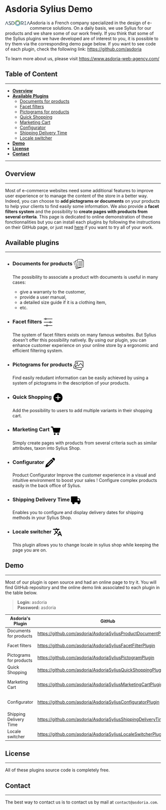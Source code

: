 # Asdoria Sylius Demo

<p>
    <img align="left" src="documentation/asdoria-logo.png" width="80" alt="">
</p>

Asdoria is a French company specialized in the design of e-commerce solutions. On a daily basis, we use Sylius for our products and we share some of our work freely. If you think that some of the Sylius plugins we have developed are of interest to you, it is possible to try them via the corresponding demo page below.
If you want to see code of each plugin, check the following link: https://github.com/asdoria

To learn more about us, please visit https://www.asdoria-web-agency.com/

## Table of Content
***

* [**Overview**](#overview)
* [**Available Plugins**](#available-plugins)
    * [Documents for products](#documents-for-products)
    * [Facet filters](#facet-filters)
    * [Pictograms for products](#pictograms-for-products)
    * [Quick Shopping](#quick-shopping)
    * [Marketing Cart](#marketing-cart)
    * [Configurator](#configurator)
    * [Shipping Delivery Time](#shipping-delivery-time)
    * [Locale switcher](#locale-switcher)
* [**Demo**](#demo)
* [**License**](#license)
* [**Contact**](#contact)
***

## Overview
***

Most of e-commerce websites need some additional features to improve user experience or to manage the content of the store in a better way. Indeed, you can choose to **add pictograms or documents** on your products to help your clients to find easily some information. We also provide a **facet filters system** and the possibility to **create pages with products from several criteria**. This page is dedicated to online demonstration of these fonctionnalities but you can install each plugins by following the instructions on their GitHub page, or just read [here](#local-installation-if-wanted) if you want to try all of your work.

## Available plugins
***
* ### Documents for products <img src="documentation/documents.png" width="32" alt="" style="vertical-align: middle">

  The possibility to associate a product with documents is useful in many cases:

    * give a warranty to the customer,
    * provide a user manual,
    * a detailed size guide if it is a clothing item,
    * etc.

* ### Facet filters <img src="documentation/filters.png" width="32" alt="" style="vertical-align: middle">

  The system of facet filters exists on many famous websites. But Sylius doesn't offer this possibility natively. By using our plugin, you can enhance customer experience on your online store by a ergonomic and efficient filtering system.

* ### Pictograms for products <img src="documentation/pictograms.png" width="32" alt="" style="vertical-align: middle">

  Find easily redudant information can be easily achieved by using a system of pictograms in the description of your products.

* ### Quick Shopping <img src="documentation/quickshopping.png" width="32" alt="" style="vertical-align: middle">

  Add the possibility to users to add multiple variants in their shopping cart.

* ### Marketing Cart <img src="documentation/cart.png" width="31" alt="" style="vertical-align: middle">

  Simply create pages with products from several criteria such as similar attributes, taxon into Sylius Shop.

* ### Configurator <img src="documentation/pencil.png" width="31" alt="" style="vertical-align: middle">

  Product Configurator Improve the customer experience in a visual and intuitive environment to boost your sales ! Configure complex products easily in the back office of Sylius.

* ### Shipping Delivery Time <img src="documentation/truck.svg" width="31" alt="" style="vertical-align: middle">

  Enables you to configure and display delivery dates for shipping methods in your Sylius Shop.

* ### Locale switcher <img src="documentation/locale.svg" width="31" alt="" style="vertical-align: middle">

  This plugin allows you to change locale in sylius shop while keeping the page you are on.

## Demo
***
Most of our plugin is open source and had an online page to try it. You will find GitHub repository and the online demo link associated to each plugin in the table below.
> **Login:** asdoria \
> **Password:** asdoria


| Asdoria's Plugin        | GitHub                                                             | Online Demo                                                                                        |
|-------------------------|--------------------------------------------------------------------|----------------------------------------------------------------------------------------------------|
| Documents for products  | https://github.com/asdoria/AsdoriaSyliusProductDocumentPlugin      | https://demo-sylius.asdoria.fr/admin/document-types/                                               |
| Facet filters           | https://github.com/asdoria/AsdoriaSyliusFacetFilterPlugin          | https://demo-sylius.asdoria.fr/admin/facet-filters/                                                |
| Pictograms for products | https://github.com/asdoria/AsdoriaSyliusPictogramPlugin            | https://demo-sylius.asdoria.fr/admin/pictogram-groups/                                             |
| Quick Shopping          | https://github.com/asdoria/AsdoriaSyliusQuickShoppingPlugin        | https://demo-sylius.asdoria.fr/en_US/quick-shopping                                                |
| Marketing Cart          | https://github.com/asdoria/AsdoriaSyliusMarketingCartPlugin        | https://demo-sylius.asdoria.fr/en_US/marketing-carts/summer-collection                             |
| Configurator            | https://github.com/asdoria/AsdoriaSyliusConfiguratorPlugin         | https://demo-sylius.asdoria.fr/en_US/configurators/classic-embroidered-hat-with-your-customization |
| Shipping Delivery Time  | https://github.com/asdoria/AsdoriaSyliusShippingDeliveryTimePlugin | https://demo-sylius.asdoria.fr/en_US/products/sport-basic-white-t-shirt                            |
| Locale switcher         | https://github.com/asdoria/AsdoriaSyliusLocaleSwitcherPlugin       | https://demo-sylius.asdoria.fr/en_US/                                                              |
## License
***

All of these plugins source code is completely free.

## Contact
***

The best way to contact us is to contact us by mail at `contact@asdoria.com`.
